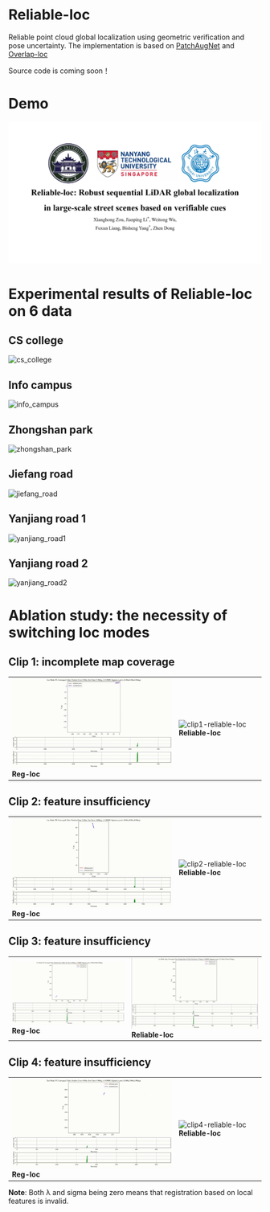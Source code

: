 # Reliable-loc
Reliable point cloud global localization using geometric verification and pose uncertainty. The implementation is based on [PatchAugNet](https://github.com/WHU-USI3DV/PatchAugNet) and [Overlap-loc](https://github.com/PRBonn/overlap_localization)

Source code is coming soon！

# Demo
[![demo](./images/demo.png)](https://youtu.be/-2Iiuy2haCY)

# Experimental results of Reliable-loc on 6 data
## CS college
![cs_college](./images/cs_college.gif)

## Info campus
![info_campus](./images/info_campus.gif)

## Zhongshan park
![zhongshan_park](./images/zhongshan_park.gif)

## Jiefang road
![jiefang_road](./images/jiefang_road.gif)

## Yanjiang road 1
![yanjiang_road1](./images/yanjiang_road1.gif)

## Yanjiang road 2
![yanjiang_road2](./images/yanjiang_road2.gif)

# Ablation study: the necessity of switching loc modes
## Clip 1: incomplete map coverage
<table>
  <tr>
    <td>
      <img src="./images/clip1-reg-loc.gif" alt="clip1-reg-loc" width="450">
      <strong>Reg-loc</strong>
    </td>
    <td>
      <img src="./images/clip1-reliable-loc.gif" alt="clip1-reliable-loc" width="450">
      <strong>Reliable-loc</strong>
    </td>
  </tr>
</table>

## Clip 2: feature insufficiency
<table>
  <tr>
    <td>
      <img src="./images/clip2-reg-loc.gif" alt="clip2-reg-loc" width="450">
      <strong>Reg-loc</strong>
    </td>
    <td>
      <img src="./images/clip2-reliable-loc.gif" alt="clip2-reliable-loc" width="450">
      <strong>Reliable-loc</strong>
    </td>
  </tr>
</table>

## Clip 3: feature insufficiency
<table>
  <tr>
    <td>
      <img src="./images/clip3-reg-loc.gif" alt="clip3-reg-loc" width="450">
      <strong>Reg-loc</strong>
    </td>
    <td>
      <img src="./images/clip3-reliable-loc.gif" alt="clip3-reliable-loc" width="450">
      <strong>Reliable-loc</strong>
    </td>
  </tr>
</table>

## Clip 4: feature insufficiency
<table>
  <tr>
    <td>
      <img src="./images/clip4-reg-loc.gif" alt="clip4-reg-loc" width="450">
      <strong>Reg-loc</strong>
    </td>
    <td>
      <img src="./images/clip4-reliable-loc.gif" alt="clip4-reliable-loc" width="450">
      <strong>Reliable-loc</strong>
    </td>
  </tr>
</table>

**Note**: Both λ and sigma being zero means that registration based on local features is invalid.
